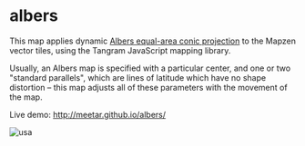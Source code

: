 # albers

This map applies dynamic [Albers equal-area conic projection](https://en.wikipedia.org/wiki/Albers_projection) to the Mapzen vector tiles, using the Tangram JavaScript mapping library.

Usually, an Albers map is specified with a particular center, and one or two "standard parallels", which are lines of latitude which have no shape distortion – this map adjusts all of these parameters with the movement of the map.

Live demo: http://meetar.github.io/albers/

![usa](https://cloud.githubusercontent.com/assets/459970/10209464/83f25b72-67a9-11e5-95d6-ba116b966d04.jpg)

